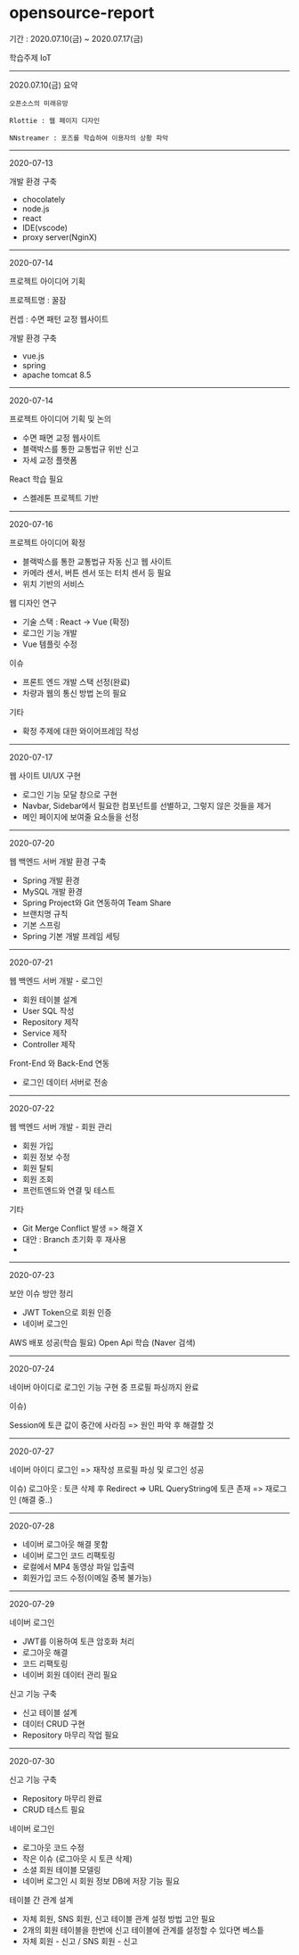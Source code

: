 # opensource-report

기간 : 2020.07.10(금) ~ 2020.07.17(금)

학습주제 IoT

------------------------------------------------------------------
2020.07.10(금) 요약

    오픈소스의 미래유망
    
    Rlottie : 웹 페이지 디자인
    
    NNstreamer : 포즈를 학습하여 이용자의 상황 파악
    
------------------------------------------------------------------
2020-07-13

개발 환경 구축
- chocolately
- node.js
- react
- IDE(vscode)
- proxy server(NginX)

------------------------------------------------------------------
2020-07-14

프로젝트 아이디어 기획

 프로젝트명 : 꿀잠
 
 컨셉 : 수면 패턴 교정 웹사이트

개발 환경 구축
- vue.js
- spring
- apache tomcat 8.5

------------------------------------------------------------------
2020-07-14

프로젝트 아이디어 기획 및 논의
- 수면 패면 교정 웹사이트
- 블랙박스를 통한 교통법규 위반 신고
- 자세 교정 플랫폼

React 학습 필요
- 스켈레톤 프로젝트 기반

------------------------------------------------------------------
2020-07-16

프로젝트 아이디어 확정
- 블랙박스를 통한 교통법규 자동 신고 웹 사이트
- 카메라 센서, 버튼 센서 또는 터치 센서 등 필요
- 위치 기반의 서비스

웹 디자인 연구
- 기술 스택 : React -> Vue (확정)
- 로그인 기능 개발
- Vue 템플릿 수정

이슈
- 프론트 엔드 개발 스택 선정(완료)
- 차량과 웹의 통신 방법 논의 필요

기타
- 확정 주제에 대한 와이어프레임 작성

------------------------------------------------------------------
2020-07-17

웹 사이트 UI/UX 구현
- 로그인 기능 모달 창으로 구현
- Navbar, Sidebar에서 필요한 컴포넌트를 선별하고, 그렇지 않은 것들을 제거
- 메인 페이지에 보여줄 요소들을 선정

------------------------------------------------------------------
2020-07-20

웹 백엔드 서버 개발 환경 구축
- Spring 개발 환경
- MySQL 개발 환경
- Spring Project와 Git 연동하여 Team Share
- 브랜치명 규칙
- 기본 스프링
- Spring 기본 개발 프레임 세팅

------------------------------------------------------------------
2020-07-21

웹 백엔드 서버 개발 - 로그인
- 회원 테이블 설계
- User SQL 작성
- Repository 제작
- Service 제작
- Controller 제작

Front-End 와 Back-End 연동
- 로그인 데이터 서버로 전송

------------------------------------------------------------------
2020-07-22

웹 백엔드 서버 개발 - 회원 관리
- 회원 가입
- 회원 정보 수정
- 회원 탈퇴
- 회원 조회
- 프런트엔드와 연결 및 테스트

기타
- Git Merge Conflict 발생 => 해결 X
- 대안 : Branch 초기화 후 재사용
- 
------------------------------------------------------------------
2020-07-23

보안 이슈 방안 정리
- JWT Token으로 회원 인증
- 네이버 로그인

AWS 배포 성공(학습 필요)
Open Api 학습 (Naver 검색)

------------------------------------------------------------------
2020-07-24

네이버 아이디로 로그인 기능 구현 중
프로필 파싱까지 완료

이슈)

Session에 토큰 값이 중간에 사라짐
=> 원인 파악 후 해결할 것

------------------------------------------------------------------
2020-07-27

네이버 아이디 로그인 => 재작성
프로필 파싱 및 로그인 성공

이슈)
로그아웃 : 토큰 삭제 후 Redirect => URL QueryString에 토큰 존재
                                 => 재로그인 (해결 중..)
                                 
------------------------------------------------------------------
2020-07-28

- 네이버 로그아웃 해결 못함
- 네이버 로그인 코드 리팩토링
- 로컬에서 MP4 동영상 파일 입출력
- 회원가입 코드 수정(이메일 중복 불가능)

------------------------------------------------------------------
2020-07-29

네이버 로그인
- JWT를 이용하여 토큰 암호화 처리
- 로그아웃 해결
- 코드 리팩토링
- 네이버 회원 데이터 관리 필요

신고 기능 구축
- 신고 테이블 설계
- 데이터 CRUD 구현
- Repository 마무리 작업 필요

------------------------------------------------------------------
2020-07-30

신고 기능 구축
- Repository 마무리 완료
- CRUD 테스트 필요

네이버 로그인
- 로그아웃 코드 수정
- 작은 이슈 (로그아웃 시 토큰 삭제)
- 소셜 회원 테이블 모델링
- 네이버 로그인 시 회원 정보 DB에 저장 기능 필요

테이블 간 관계 설계
- 자체 회원, SNS 회원, 신고 테이블 관계 설정 방법 고안 필요
- 2개의 회원 테이블을 한번에 신고 테이블에 관계를 설정할 수 있다면 베스틑
- 자체 회원 - 신고 / SNS 회원 - 신고
